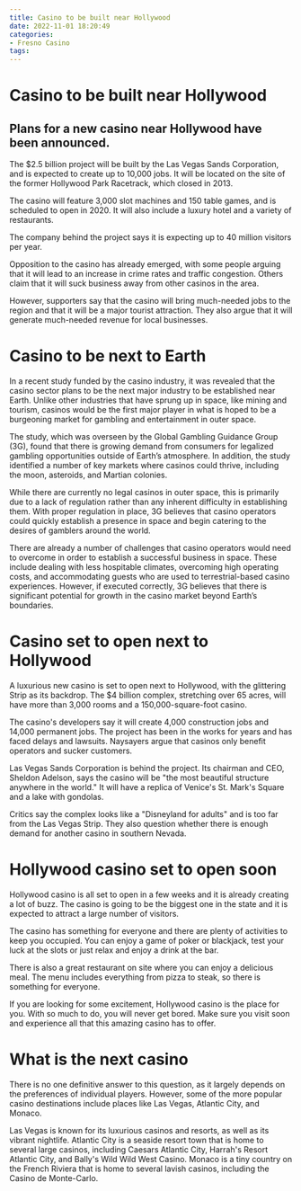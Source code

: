 ```yaml
---
title: Casino to be built near Hollywood
date: 2022-11-01 18:20:49
categories:
- Fresno Casino
tags:
---
```



#  Casino to be built near Hollywood

 ## Plans for a new casino near Hollywood have been announced.

The $2.5 billion project will be built by the Las Vegas Sands Corporation, and is expected to create up to 10,000 jobs. It will be located on the site of the former Hollywood Park Racetrack, which closed in 2013.

The casino will feature 3,000 slot machines and 150 table games, and is scheduled to open in 2020. It will also include a luxury hotel and a variety of restaurants.

The company behind the project says it is expecting up to 40 million visitors per year.

Opposition to the casino has already emerged, with some people arguing that it will lead to an increase in crime rates and traffic congestion. Others claim that it will suck business away from other casinos in the area.

However, supporters say that the casino will bring much-needed jobs to the region and that it will be a major tourist attraction. They also argue that it will generate much-needed revenue for local businesses.

#  Casino to be next to Earth

In a recent study funded by the casino industry, it was revealed that the casino sector plans to be the next major industry to be established near Earth. Unlike other industries that have sprung up in space, like mining and tourism, casinos would be the first major player in what is hoped to be a burgeoning market for gambling and entertainment in outer space.

The study, which was overseen by the Global Gambling Guidance Group (3G), found that there is growing demand from consumers for legalized gambling opportunities outside of Earth’s atmosphere. In addition, the study identified a number of key markets where casinos could thrive, including the moon, asteroids, and Martian colonies.

While there are currently no legal casinos in outer space, this is primarily due to a lack of regulation rather than any inherent difficulty in establishing them. With proper regulation in place, 3G believes that casino operators could quickly establish a presence in space and begin catering to the desires of gamblers around the world.

There are already a number of challenges that casino operators would need to overcome in order to establish a successful business in space. These include dealing with less hospitable climates, overcoming high operating costs, and accommodating guests who are used to terrestrial-based casino experiences. However, if executed correctly, 3G believes that there is significant potential for growth in the casino market beyond Earth’s boundaries.

#  Casino set to open next to Hollywood

A luxurious new casino is set to open next to Hollywood, with the glittering Strip as its backdrop. The $4 billion complex, stretching over 65 acres, will have more than 3,000 rooms and a 150,000-square-foot casino.

The casino's developers say it will create 4,000 construction jobs and 14,000 permanent jobs. The project has been in the works for years and has faced delays and lawsuits. Naysayers argue that casinos only benefit operators and sucker customers.

Las Vegas Sands Corporation is behind the project. Its chairman and CEO, Sheldon Adelson, says the casino will be "the most beautiful structure anywhere in the world." It will have a replica of Venice's St. Mark's Square and a lake with gondolas.

Critics say the complex looks like a "Disneyland for adults" and is too far from the Las Vegas Strip. They also question whether there is enough demand for another casino in southern Nevada.

#  Hollywood casino set to open soon

Hollywood casino is all set to open in a few weeks and it is already creating a lot of buzz. The casino is going to be the biggest one in the state and it is expected to attract a large number of visitors.

The casino has something for everyone and there are plenty of activities to keep you occupied. You can enjoy a game of poker or blackjack, test your luck at the slots or just relax and enjoy a drink at the bar.

There is also a great restaurant on site where you can enjoy a delicious meal. The menu includes everything from pizza to steak, so there is something for everyone.

If you are looking for some excitement, Hollywood casino is the place for you. With so much to do, you will never get bored. Make sure you visit soon and experience all that this amazing casino has to offer.

#  What is the next casino

There is no one definitive answer to this question, as it largely depends on the preferences of individual players. However, some of the more popular casino destinations include places like Las Vegas, Atlantic City, and Monaco.

Las Vegas is known for its luxurious casinos and resorts, as well as its vibrant nightlife. Atlantic City is a seaside resort town that is home to several large casinos, including Caesars Atlantic City, Harrah's Resort Atlantic City, and Bally's Wild Wild West Casino. Monaco is a tiny country on the French Riviera that is home to several lavish casinos, including the Casino de Monte-Carlo.